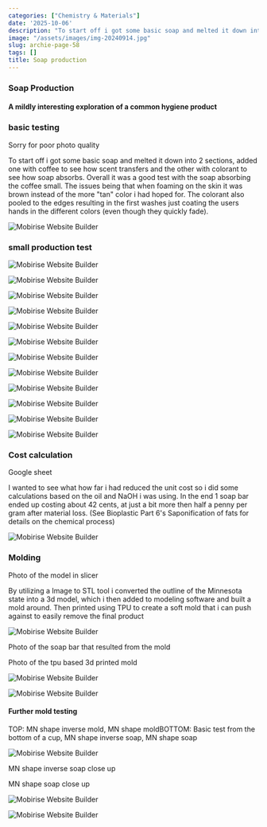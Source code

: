 ```yaml
---
categories: ["Chemistry & Materials"]
date: '2025-10-06'
description: "To start off i got some basic soap and melted it down into 2 sections,"
image: "/assets/images/img-20240914.jpg"
slug: archie-page-58
tags: []
title: Soap production
---
```



### Soap Production


#### A mildly interesting exploration of a common hygiene product




### basic testing


Sorry for poor photo quality


To start off i got some basic soap and melted it down into 2 sections, added one with coffee to see how scent transfers and the other with colorant to see how soap absorbs. Overall it was a good test with the soap absorbing the coffee small. The issues being that when foaming on the skin it was brown instead of the more "tan" color i had hoped for. The colorant also pooled to the edges resulting in the first washes just coating the users hands in the different colors (even though they quickly fade).


![Mobirise Website Builder](/assets/images/img-20240914.jpg)




### small production test




![Mobirise Website Builder](/assets/images/img-2177.jpg)


![Mobirise Website Builder](/assets/images/img-2178.jpg)


![Mobirise Website Builder](/assets/images/img-2181.jpg)


![Mobirise Website Builder](/assets/images/img-2184.jpg)


![Mobirise Website Builder](/assets/images/img-2185.jpg)


![Mobirise Website Builder](/assets/images/img-2186.jpg)


![Mobirise Website Builder](/assets/images/img-2189.jpg)


![Mobirise Website Builder](/assets/images/img-2190.jpg)




![Mobirise Website Builder](/assets/images/459098042-501313032762311-4302995917147622797-n.jpg)


![Mobirise Website Builder](/assets/images/460316007-1046111200290516-5544654235002476235-n.jpg)


![Mobirise Website Builder](/assets/images/458963340-429375723024668-7496126853148355109-n.jpg)


![Mobirise Website Builder](/assets/images/459318100-1504499180211094-5833424863352615233-n.jpg)




### Cost calculation


Google sheet


I wanted to see what how far i had reduced the unit cost so i did some calculations based on the oil and NaOH i was using. In the end 1 soap bar ended up costing about 42 cents, at just a bit more then half a penny per gram after material loss. (See Bioplastic Part 6's Saponification of fats for details on the chemical process)


![Mobirise Website Builder](/assets/images/screen-shot-2024-09-21-at-3.45.07-pm.png)




### Molding


Photo of the model in slicer


By utilizing a Image to STL tool i converted the outline of the Minnesota state into a 3d model, which i then added to modeling software and built a mold around. Then printed using TPU to create a soft mold that i can push against to easily remove the final product


![Mobirise Website Builder](/assets/images/460333044-503345722622407-1877856646060787076-n.png)




Photo of the soap bar that resulted from the mold


Photo of the tpu based 3d printed mold


![Mobirise Website Builder](/assets/images/image-1.png)


![Mobirise Website Builder](/assets/images/461103915-549887371056964-6710364323879745136-n-1.JPEG)




#### Further mold testing




TOP: MN shape inverse mold, MN shape moldBOTTOM: Basic test from the bottom of a cup, MN shape inverse soap, MN shape soap


![Mobirise Website Builder](/assets/images/img-2326.jpg)




MN shape inverse soap close up


MN shape soap close up


![Mobirise Website Builder](/assets/images/img-2320.jpg)


![Mobirise Website Builder](/assets/images/img-2319.jpg)


